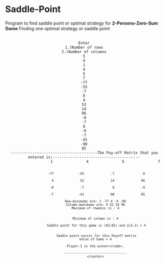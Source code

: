 # Saddle-Point
Program to find saddle point or optimal strategy for <b>2-Persons-Zero-Sum Game</b>
Finding one optimal strategy or saddle point <br><br>
<center>
  <code>Enter
1.)Number of rows
2.)Number of columns
5
4
1
4
5
7
-77
-55
-7
8
4
52
14
96
-8
-7
8
-9
-7
-41
-98
85
---------------------------------------The Pay-off Matrix that you entered is:---------------------------------------
                   1               4               5               7

                 -77             -55              -7               8

                   4              52              14              96

                  -8              -7               8              -9

                  -7             -41             -98              85

                Row-minimums are: 1 -77 4 -9 -98
                Column-maximums are: 4 52 14 96
                Maximum of rowmins is : 4


                Minimum of colmax is : 4

                 Saddle point for this game is (A3,B1) and a(3,1) = 4


                 Saddle point exists for this Payoff matrix
                Value of Game = 4

                Player-1 is the winner</code>.
                
                ---------------------------------
                </center>

